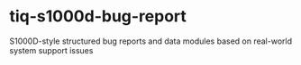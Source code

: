 # tiq-s1000d-bug-report
S1000D-style structured bug reports and data modules based on real-world system support issues
